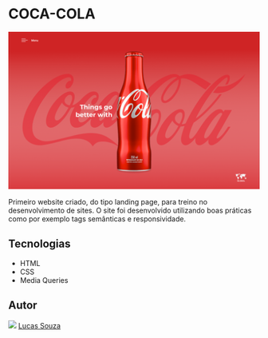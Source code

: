 # COCA-COLA

![Coca-Cola][coca-cola-preview]

[coca-cola-preview]: ./img/coca-cola-preview.png
[github]: ./img/favicon-dark.png

Primeiro website criado, do tipo landing page, para treino no desenvolvimento de sites.
O site foi desenvolvido utilizando boas práticas como por exemplo tags semânticas e responsividade.


## Tecnologias
* HTML
* CSS
* Media Queries


## Autor
![][github]
[Lucas Souza](https://github.com/ls1w)

